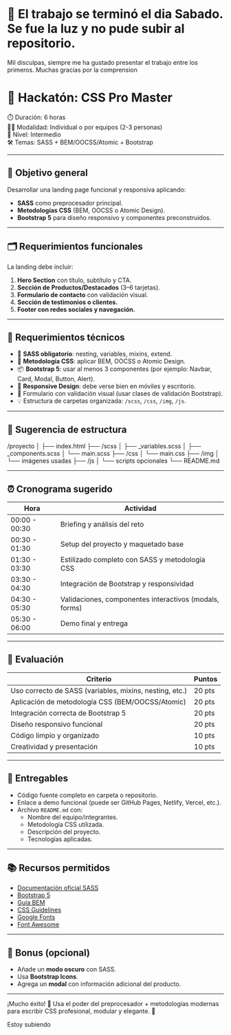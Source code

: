 
# 🚀 El trabajo se terminó  el dia Sabado. Se fue la luz y no pude subir al repositorio.
Mil disculpas, siempre me ha gustado presentar el trabajo entre los primeros.
Muchas gracias por la comprension







# 🚀 Hackatón: CSS Pro Master  
⏱️ Duración: 6 horas  
👩‍💻 Modalidad: Individual o por equipos (2-3 personas)  
🎯 Nivel: Intermedio  
🛠️ Temas: SASS + BEM/OOCSS/Atomic + Bootstrap

---

## 🎯 Objetivo general

Desarrollar una landing page funcional y responsiva aplicando:

- **SASS** como preprocesador principal.
- **Metodologías CSS** (BEM, OOCSS o Atomic Design).
- **Bootstrap 5** para diseño responsivo y componentes preconstruidos.

---

## 🗂️ Requerimientos funcionales

La landing debe incluir:

1. **Hero Section** con título, subtítulo y CTA.
2. **Sección de Productos/Destacados** (3–6 tarjetas).
3. **Formulario de contacto** con validación visual.
4. **Sección de testimonios o clientes.**
5. **Footer con redes sociales y navegación.**

---

## 🔧 Requerimientos técnicos

- 🧩 **SASS obligatorio**: nesting, variables, mixins, extend.
- 🧱 **Metodología CSS**: aplicar BEM, OOCSS o Atomic Design.
- 📦 **Bootstrap 5**: usar al menos 3 componentes (por ejemplo: Navbar, Card, Modal, Button, Alert).
- 🔁 **Responsive Design**: debe verse bien en móviles y escritorio.
- 🧪 Formulario con validación visual (usar clases de validación Bootstrap).
- 💡 Estructura de carpetas organizada: `/scss`, `/css`, `/img`, `/js`.

---

## 🧱 Sugerencia de estructura

/proyecto
│
├── index.html
├── /scss
│ ├── _variables.scss
│ ├── _components.scss
│ └── main.scss
├── /css
│ └── main.css
├── /img
│ └── imágenes usadas
├── /js
│ └── scripts opcionales
└── README.md


---

## ⏰ Cronograma sugerido

| Hora | Actividad |
|------|-----------|
| 00:00 - 00:30 | Briefing y análisis del reto |
| 00:30 - 01:30 | Setup del proyecto y maquetado base |
| 01:30 - 03:30 | Estilizado completo con SASS y metodología CSS |
| 03:30 - 04:30 | Integración de Bootstrap y responsividad |
| 04:30 - 05:30 | Validaciones, componentes interactivos (modals, forms) |
| 05:30 - 06:00 | Demo final y entrega |

---

## 🧪 Evaluación

| Criterio | Puntos |
|---------|--------|
| Uso correcto de SASS (variables, mixins, nesting, etc.) | 20 pts |
| Aplicación de metodología CSS (BEM/OOCSS/Atomic) | 20 pts |
| Integración correcta de Bootstrap 5 | 20 pts |
| Diseño responsivo funcional | 20 pts |
| Código limpio y organizado | 10 pts |
| Creatividad y presentación | 10 pts |

---

## 🏁 Entregables

- Código fuente completo en carpeta o repositorio.
- Enlace a demo funcional (puede ser GitHub Pages, Netlify, Vercel, etc.).
- Archivo `README.md` con:
  - Nombre del equipo/integrantes.
  - Metodología CSS utilizada.
  - Descripción del proyecto.
  - Tecnologías aplicadas.

---

## 📚 Recursos permitidos

- [Documentación oficial SASS](https://sass-lang.com/)
- [Bootstrap 5](https://getbootstrap.com/)
- [Guía BEM](https://getbem.com/introduction/)
- [CSS Guidelines](https://cssguidelin.es/)
- [Google Fonts](https://fonts.google.com/)
- [Font Awesome](https://fontawesome.com/)

---

## 🎉 Bonus (opcional)

- Añade un **modo oscuro** con SASS.
- Usa **Bootstrap Icons**.
- Agrega un **modal** con información adicional del producto.

---

¡Mucho éxito! 🚀 Usa el poder del preprocesador + metodologías modernas para escribir CSS profesional, modular y elegante. 💅


Estoy subiendo